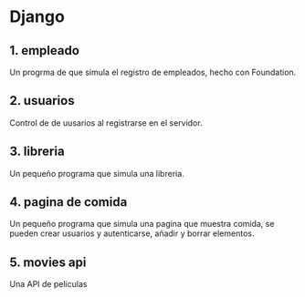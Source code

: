 # Django

## 1. empleado

Un progrma de que simula el registro de empleados, hecho con Foundation.

## 2. usuarios

Control de de uusarios al registrarse en el servidor.

## 3. libreria

Un pequeño programa que simula una libreria.

## 4. pagina de comida

Un pequeño programa que simula una pagina que muestra comida, se pueden crear usuarios y autenticarse, añadir y borrar elementos.

## 5. movies api

Una API de peliculas
